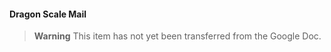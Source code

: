 #### Dragon Scale Mail

> **Warning**
> This item has not yet been transferred from the Google Doc.
